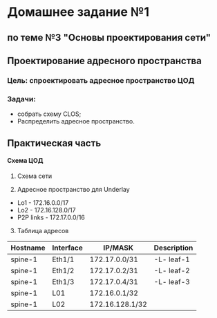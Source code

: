 #  Домашнее задание №1 
## по теме №3 "Основы проектирования сети"
## Проектирование адресного пространства
### Цель: спроектировать адресное пространство ЦОД
### Задачи:
+ собрать схему CLOS;
+ Распределить адресное пространство.

## Практическая часть
#### Схема ЦОД
1. Схема сети

2. Адресное пространство для Underlay
+ Lo1 - 172.16.0.0/17
+ Lo2 - 172.16.128.0/17
+ P2P links - 172.17.0.0/16
3. Таблица адресов
  
| Hostname | Interface |  	IP/MASK    |	Description |
|----------|-----------|---------------|--------------|
|spine-1   |Eth1/1     |172.17.0.0/31  |-L- leaf-1    |
|spine-1   |Eth1/2     |172.17.0.2/31  |-L- leaf-2    |
|spine-1   |Eth1/3     |172.17.0.4/31  |-L- leaf-3    |
|spine-1   |L01        |172.16.0.1/32  |              |
|spine-1   |L02        |172.16.128.1/32|              |
